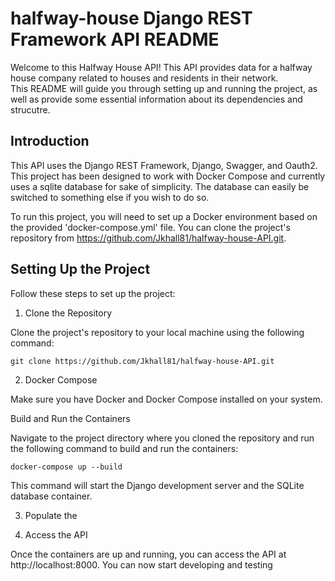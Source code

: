 # halfway-house Django REST Framework API README

Welcome to this Halfway House API!  This API provides data for a halfway house company related to houses and residents in their network.  
This README will guide you through setting up and running the project, as well as provide some essential information about its dependencies and strucutre.

## Introduction

This API uses the Django REST Framework, Django, Swagger, and Oauth2.  This project has been designed to work with Docker Compose and currently uses a sqlite database for sake of simplicity.  The database can easily be switched to something else if you wish to do so.

To run this project, you will need to set up a Docker environment based on the provided 'docker-compose.yml' file.  You can clone the project's repository
from https://github.com/Jkhall81/halfway-house-API.git.

## Setting Up the Project

Follow these steps to set up the project:

1. Clone the Repository

Clone the project's repository to your local machine using the following command:

```
git clone https://github.com/Jkhall81/halfway-house-API.git
```

2. Docker Compose

Make sure you have Docker and Docker Compose installed on your system.

Build and Run the Containers

Navigate to the project directory where you cloned the repository and run the following command to build and run the containers:

```
docker-compose up --build
```

This command will start the Django development server and the SQLite database container.

3.  Populate the 

4.  Access the API

Once the containers are up and running, you can access the API at http://localhost:8000.  You can now start developing and testing 
